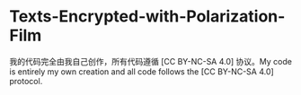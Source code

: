 # Texts-Encrypted-with-Polarization-Film
我的代码完全由我自己创作，所有代码遵循 [CC BY-NC-SA 4.0] 协议。My code is entirely my own creation and all code follows the [CC BY-NC-SA 4.0] protocol.
